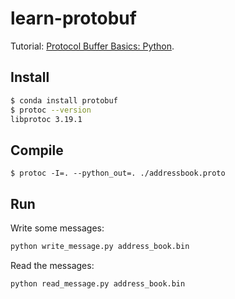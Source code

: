 # learn-protobuf

Tutorial: [Protocol Buffer Basics: Python](https://developers.google.com/protocol-buffers/docs/pythontutorial).

## Install

```bash
$ conda install protobuf
$ protoc --version
libprotoc 3.19.1
```

## Compile

```
$ protoc -I=. --python_out=. ./addressbook.proto
```

## Run

Write some messages:
```bash
python write_message.py address_book.bin
```

Read the messages:
```bash
python read_message.py address_book.bin
```

